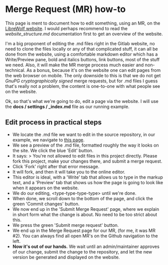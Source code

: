 # Merge Request (MR) how-to

This page is ment to document how to edit something, using an MR, on the [LibreWolf website](https://librewolf-community.gitlab.io/). I would perhaps recommend to read the _website_structure.md_ documentation first to get an overview of the website.

I'm a big proponent of editing the .md files right in the Gitlab website, no need to clone the files locally or any of that complicated stuff, it can all be done from the website, using a comfortable markdown editor which has a Write/Preview pane, bold and italics buttons, link buttons, most of the stuff we need. Also, it will make the MR merge process much easier and non-technical. As a bonus, because it's on the website one can edit pages from the web browser on mobile. The only downside to this is that we do not get _GnuPG cryptographically signed_ merge requests, but for .md files I guess that's really not a problem, the content is one-to-one with what people see on the website.

Ok, so that's what we're going to do, edit a page via the website. I will use the **docs / settings / _index.md** file as our running example.

## Edit process in practical steps

* We locate the .md file we want to edit in the source repository, in our example, we navigate to [this page](https://gitlab.com/librewolf-community/docs/-/blob/master/settings/_index.md).
* We see a preview of the .md file, formatted roughly the way it looks on the site. We click the blue 'Edit' button.
* It says: > You're not allowed to edit files in this project directly. Please fork this project, make your changes there, and submit a merge request. 
* Click 'Fork' right after that error message. 
* It will fork, and then it will take you to the online editor.
* This editor is ideal, with a 'Write' tab that allows us to type in the markup text, and a 'Preview' tab that shows us how the page is going to look like when it appears on the website.
* We do our editing, \<type-type-type-type> until we're done.
* When done, we scroll down to the bottom of the page, and click the green 'Commit changes' button.
* We now end up in the 'Submit Merge Request' page, where we explain in short form what the change is about. No need to be too strict about this.
* We press the green 'Submit merge request' button.
* We end up in the Merge Request page for our MR, (for me, it was MR #2). You can always find all open MR's on the Github navigation to the left.
* **Now it's out of our hands.** We wait until an admin/maintainer approves of our change, submit the change to the repository, and let the new version  be generated and displayed on the website.
